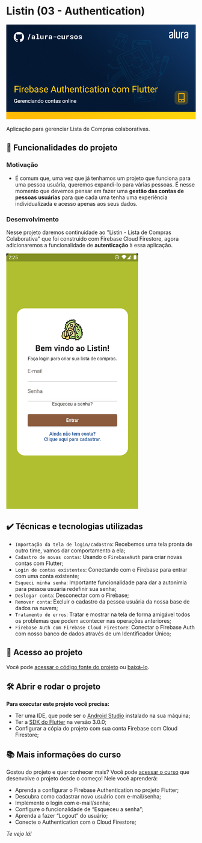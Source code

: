 # Listin (03 - Authentication)

![thumb-flutter-firestore](https://github.com/alura-cursos/flutter_firebase_authentication/raw/main/thumbnail.png)

Aplicação para gerenciar Lista de Compras colaborativas.

## 🔨 Funcionalidades do projeto

### Motivação

- É comum que, uma vez que já tenhamos um projeto que funciona para uma pessoa usuária, queremos expandi-lo para várias pessoas. É nesse momento que devemos pensar em fazer uma **gestão das contas de pessoas usuárias** para que cada uma tenha uma experiência individualizada e acesso apenas aos seus dados.

### Desenvolvimento

Nesse projeto daremos continuidade ao "Listin - Lista de Compras Colaborativa" que foi construido com Firebase Cloud Firestore, agora adicionaremos a funcionalidade de **autenticação** à essa aplicação.

![gif-flutter-cloud-firestore](https://github.com/alura-cursos/flutter_firebase_authentication/raw/main/gif.gif)

## ✔️ Técnicas e tecnologias utilizadas

- `Importação da tela de login/cadastro`: Recebemos uma tela pronta de outro time, vamos dar comportamento a ela;
- `Cadastro de novas contas`: Usando o `FirebaseAuth` para criar novas contas com Flutter;
- `Login de contas existentes`: Conectando com o Firebase para entrar com uma conta existente;
- `Esqueci minha senha`: Importante funcionalidade para dar a autonimia para pessoa usuária redefinir sua senha;
- `Deslogar conta`: Desconectar com o Firebase;
- `Remover conta`: Excluir o cadastro da pessoa usuária da nossa base de dados na nuvem;
- `Tratamento de erros`: Tratar e mostrar na tela de forma amigável todos os problemas que podem acontecer nas operações anteriores;
- `Firebase Auth com Firebase Cloud Firestore`: Conectar o Firebase Auth com nosso banco de dados através de um Identificador Único;

## 📁 Acesso ao projeto

Você pode [acessar o código fonte do projeto](https://github.com/alura-cursos/flutter_firebase_authentication/tree/aula05) ou [baixá-lo](https://github.com/alura-cursos/flutter_firebase_authentication/archive/refs/heads/aula05.zip).

## 🛠️ Abrir e rodar o projeto

**Para executar este projeto você precisa:**

- Ter uma IDE, que pode ser o  [Android Studio](https://developer.android.com/) instalado na sua máquina;
- Ter a [SDK do Flutter](https://docs.flutter.dev/get-started/install) na versão 3.0.0;
- Configurar a cópia do projeto com sua conta Firebase com Cloud Firestore;

## 📚 Mais informações do curso

Gostou do projeto e quer conhecer mais? Você pode [acessar o curso]() que desenvolve o projeto desde o começo! Nele você aprenderá:

- Aprenda a configurar o Firebase Authentication no projeto Flutter;
- Descubra como cadastrar novo usuário com e-mail/senha;
- Implemente o login com e-mail/senha;
- Configure o funcionalidade de “Esqueceu a senha”;
- Aprenda a fazer “Logout” do usuário;
- Conecte o Authentication com o Cloud Firestore;

<!-- Esse curso faz parte da [formação de Flutter da Alura](https://cursos.alura.com.br/formacao-flutter) -->

*Te vejo lá!*